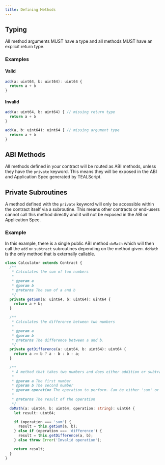 ```yaml
---
title: Defining Methods
---
```


## Typing
All method arguments MUST have a type and all methods MUST have an explicit return type. 

### Examples

#### Valid
```ts
add(a: uint64, b: uint64): uint64 {
  return a + b
}
```

#### Invalid

```ts
add(a: uint64, b: uint64) { // missing return type
  return a + b
}
```

```ts
add(a, b: uint64): uint64 { // missing argument type
  return a + b
}
```

## ABI Methods
All methods defined in your contract will be routed as ABI methods, unless they have the `private` keyword. This means they will be exposed in the ABI and Application Spec generated by TEALScript.

## Private Subroutines
A method defined with the `private` keyword will only be accessible within the contract itself via a subroutine. This means other contracts or end-users cannot call this method directly and it will not be exposed in the ABI or Application Spec.

### Example
In this example, there is a single public ABI method `doMath` which will then call the `add` or `subtract` subroutines depending on the method given. `doMath` is the only method that is externally callable.

```ts
class Calculator extends Contract {
  /**
   * Calculates the sum of two numbers
   *
   * @param a
   * @param b
   * @returns The sum of a and b
   */
  private getSum(a: uint64, b: uint64): uint64 {
    return a + b;
  }

  /**
   * Calculates the difference between two numbers
   *
   * @param a
   * @param b
   * @returns The difference between a and b.
   */
  private getDifference(a: uint64, b: uint64): uint64 {
    return a >= b ? a - b : b - a;
  }

  /**
   * A method that takes two numbers and does either addition or subtraction
   *
   * @param a The first number
   * @param b The second number
   * @param operation The operation to perform. Can be either 'sum' or 'difference'
   *
   * @returns The result of the operation
   */
  doMath(a: uint64, b: uint64, operation: string): uint64 {
    let result: uint64;

    if (operation === 'sum') {
      result = this.getSum(a, b);
    } else if (operation === 'difference') {
      result = this.getDifference(a, b);
    } else throw Error('Invalid operation');

    return result;
  }
}
```